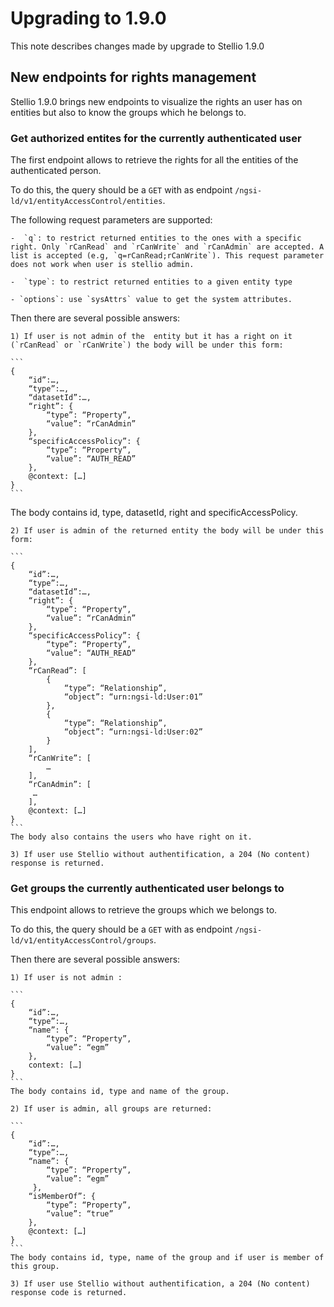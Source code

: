 # Upgrading to 1.9.0

This note describes changes made by upgrade to Stellio 1.9.0

## New endpoints for rights management

Stellio 1.9.0 brings new endpoints to visualize the rights an user has on entities but also to know the groups which he belongs to.

### Get authorized entites for the currently authenticated user 

The first endpoint allows to retrieve the rights for all the entities of the authenticated person.

To do this, the query should be a `GET` with as endpoint `/ngsi-ld/v1/entityAccessControl/entities`.

The following request parameters are supported: 

    -  `q`: to restrict returned entities to the ones with a specific right. Only `rCanRead` and `rCanWrite` and `rCanAdmin` are accepted. A list is accepted (e.g, `q=rCanRead;rCanWrite`). This request parameter does not work when user is stellio admin. 

    -  `type`: to restrict returned entities to a given entity type 

    - `options`: use `sysAttrs` value to get the system attributes.

Then there are several possible answers:

    1) If user is not admin of the  entity but it has a right on it (`rCanRead` or `rCanWrite`) the body will be under this form:  

    ```
    { 
        “id”:…, 
        “type”:…, 
        “datasetId”:…, 
        “right”: { 
            “type”: “Property”, 
            “value”: “rCanAdmin” 
        }, 
        “specificAccessPolicy”: { 
            “type”: “Property”, 
            “value”: “AUTH_READ” 
        }, 
        @context: […] 
    }
    ```
The body contains id, type, datasetId, right and specificAccessPolicy. 

    2) If user is admin of the returned entity the body will be under this form: 

    ```
    { 
        “id”:…, 
        “type”:…, 
        “datasetId”:…, 
        “right”: { 
            “type”: “Property”, 
            “value”: “rCanAdmin” 
        }, 
        “specificAccessPolicy”: { 
            “type”: “Property”, 
            “value”: “AUTH_READ” 
        }, 
        “rCanRead”: [  
            {  
                “type”: “Relationship”,  
                “object”: “urn:ngsi-ld:User:01”     
            }, 
            {  
                “type”: “Relationship”,  
                “object”: “urn:ngsi-ld:User:02”  
            } 
        ], 
        “rCanWrite”: [ 
            … 
        ], 
        “rCanAdmin”: [ 
         … 
        ], 
        @context: […] 
    }
    ```
    The body also contains the users who have right on it.  

    3) If user use Stellio without authentification, a 204 (No content) response is returned. 


### Get groups the currently authenticated user belongs to 

This endpoint allows to retrieve the groups which we belongs to.

To do this, the query should be a `GET` with as endpoint `/ngsi-ld/v1/entityAccessControl/groups`.

Then there are several possible answers:

    1) If user is not admin : 

    ```
    { 
        “id”:…, 
        “type”:…, 
        “name”: { 
            “type”: “Property”, 
            “value”: “egm” 
        }, 
        context: […] 
    }
    ```
    The body contains id, type and name of the group. 

    2) If user is admin, all groups are returned:

    ```
    { 
        “id”:…, 
        “type”:…, 
        “name”: { 
            “type”: “Property”, 
            “value”: “egm” 
         }, 
        “isMemberOf”: { 
            “type”: “Property”, 
            “value”: “true” 
        }, 
        @context: […] 
    }
    ```
    The body contains id, type, name of the group and if user is member of this group. 

    3) If user use Stellio without authentification, a 204 (No content) response code is returned. 